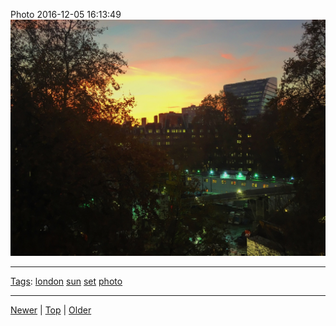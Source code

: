 <!--
title: Photo 2016-12-05 16
date: 2020-06-28T14:57:49.002Z
tags: london, sun, set, photo
-->










Photo 2016-12-05 16:13:49
![](154079674677-0.jpg)

<!--BOTTOM-POST-NAVIGATION-->
---

[Tags](tags.md): [london](tag-london.md) [sun](tag-sun.md) [set](tag-set.md) [photo](tag-photo.md)

---

[Newer](153916572292.md) | [Top](index.md) | [Older](157977892072.md)